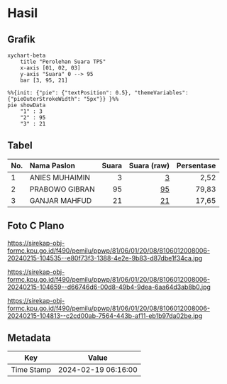 # Hasil

## Grafik

```mermaid
xychart-beta
    title "Perolehan Suara TPS"
    x-axis [01, 02, 03]
    y-axis "Suara" 0 --> 95
    bar [3, 95, 21]
```

```mermaid
%%{init: {"pie": {"textPosition": 0.5}, "themeVariables": {"pieOuterStrokeWidth": "5px"}} }%%
pie showData
    "1" : 3
    "2" : 95
    "3" : 21
```

## Tabel

| No. | Nama Paslon    | Suara | Suara (raw) | Persentase |
|:--- |:-------------- | -----:| -----------:| ----------:|
| 1   | ANIES MUHAIMIN | 3     | [3][p-1]    | 2,52       |
| 2   | PRABOWO GIBRAN | 95    | [95][p-2]   | 79,83      |
| 3   | GANJAR MAHFUD  | 21    | [21][p-3]   | 17,65      |


[p-1]: https://github.com/gigit-pemilu/pemilu-2024-81-maluku/blob/main/pilpres/hitung-suara/sub/81-maluku/sub/06-seram-bagian-barat/sub/01-kairatu/sub/2008-kamarian/sub/006-tps/sub/paslon-1.txt
[p-2]: https://github.com/gigit-pemilu/pemilu-2024-81-maluku/blob/main/pilpres/hitung-suara/sub/81-maluku/sub/06-seram-bagian-barat/sub/01-kairatu/sub/2008-kamarian/sub/006-tps/sub/paslon-2.txt
[p-3]: https://github.com/gigit-pemilu/pemilu-2024-81-maluku/blob/main/pilpres/hitung-suara/sub/81-maluku/sub/06-seram-bagian-barat/sub/01-kairatu/sub/2008-kamarian/sub/006-tps/sub/paslon-3.txt

## Foto C Plano

https://sirekap-obj-formc.kpu.go.id/f490/pemilu/ppwp/81/06/01/20/08/8106012008006-20240215-104535--e80f73f3-1388-4e2e-9b83-d87dbe1f34ca.jpg

https://sirekap-obj-formc.kpu.go.id/f490/pemilu/ppwp/81/06/01/20/08/8106012008006-20240215-104659--d66746d6-00d8-49b4-9dea-6aa64d3ab8b0.jpg

https://sirekap-obj-formc.kpu.go.id/f490/pemilu/ppwp/81/06/01/20/08/8106012008006-20240215-104813--c2cd00ab-7564-443b-af11-eb1b97da02be.jpg


## Metadata

| Key        | Value               |
| ---------- | ------------------- |
| Time Stamp | 2024-02-19 06:16:00 |



